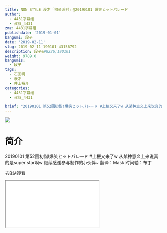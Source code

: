 ```yaml
---
title: NON STYLE 漫才「相亲派对」@20190101 爆笑ヒットパレード
author:
  - 4431字幕组
  - 叔叔_4431
zmz: 4431字幕组
publishdate: '2019-01-01'
bangumi: 段子
date: '2019-02-11'
slug: 2019-02-11-190101-43156792
description: 段子&#8226;190101
weight: 9789.0
bangumis:
  - 段子
tags:
  - 石田明
  - 漫才
  - 井上裕介
categories:
  - 4431字幕组
  - 叔叔_4431

brief: "20190101 第52回初詣!爆笑ヒットパレード #上梗又来了w 从某种意义上来说真的是super star啊w 继续感谢参与制作的小伙伴~ 翻译：Mask 时间轴：布丁"
---
```

![](https://i.imgur.com/HRENapX.jpg)
# 简介  
20190101 第52回初詣!爆笑ヒットパレード
#上梗又来了w 从某种意义上来说真的是super star啊w
继续感谢参与制作的小伙伴~
翻译：Mask
时间轴：布丁  

[去B站观看](https://www.bilibili.com/video/av43156792/)
<div class ="resp-container"><iframe class="testiframe" src="//player.bilibili.com/player.html?aid=43156792"", scrolling="no", allowfullscreen="true" > </iframe></div> 
